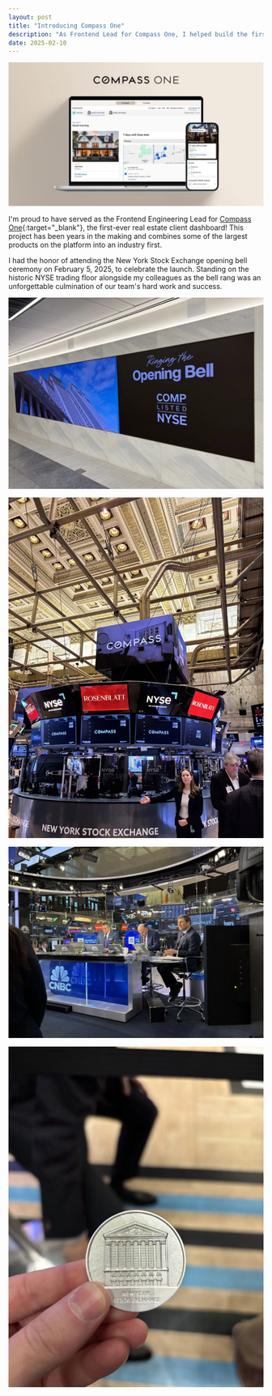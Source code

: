 ```yaml
---
layout: post
title: "Introducing Compass One"
description: "As Frontend Lead for Compass One, I helped build the first real estate client dashboard that combines major platform products into an industry-first solution."
date: 2025-02-10
---
```

![Compass One dashboard homepage showing the main interface with client transaction overview and navigation elements](/assets/img/compass-one/compass-one.webp)

<!--break-->

I'm proud to have served as the Frontend Engineering Lead for [Compass
One](https://one.compass.com){:target="_blank"}, the first-ever real estate client dashboard! This
project has been years in the making and combines some of the largest products
on the platform into an industry first.

I had the honor of attending the New York Stock Exchange opening bell ceremony
on February 5, 2025, to celebrate the launch. Standing on the historic NYSE
trading floor alongside my colleagues as the bell rang was an unforgettable
culmination of our team's hard work and success.

![Large digital display wall at the NYSE showing "Ringing the Opening Bell" text alongside the Compass logo and "COMP LISTED NYSE" text in the foyer of the building](/assets/img/compass-one-launch/nyse-entrance.webp)

![Interior of the New York Stock Exchange trading floor featuring the central trading post with multiple Compass logos displayed on the digital screens, showcasing the ornate gold ceiling architecture and a person in business attire standing at the trading post](/assets/img/compass-one-launch/nyse-floor.webp)

![CNBC broadcast desk at the New York Stock Exchange with television personalities seated at a curved desk with monitors showing market data and the Compass logo visible on screens in the background](/assets/img/compass-one-launch/nyse-cnbc-booth.webp)

![Close-up of a commemorative New York Stock Exchange silver medallion being held by me, featuring an engraved facade of the NYSE building and "NEW YORK STOCK EXCHANGE" text, with blurred trading floor background](/assets/img/compass-one-launch/nyse-coin.webp)
